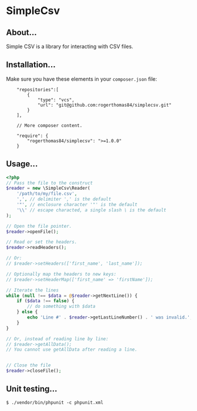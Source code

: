 SimpleCsv
=========

About...
--------

Simple CSV is a library for interacting with CSV files.

Installation...
---------------

Make sure you have these elements in your `composer.json` file:

```
    "repositories":[
        {
            "type": "vcs",
            "url": "git@github.com:rogerthomas84/simplecsv.git"
        }
    ],
    
    // More composer content.

    "require": {
        "rogerthomas84/simplecsv": ">=1.0.0"
    }
```

Usage...
--------

```php
<?php
// Pass the file to the construct
$reader = new \SimpleCsv\Reader(
    '/path/to/my/file.csv',
    ',', // delimiter ',' is the default
    '"', // enclosure character '"' is the default
    '\\' // escape characted, a single slash \ is the default
);

// Open the file pointer.
$reader->openFile();

// Read or set the headers.
$reader->readHeaders();

// Or:
// $reader->setHeaders(['first_name', 'last_name']);

// Optionally map the headers to new keys:
// $reader->setHeaderMap(['first_name' => 'firstName']);

// Iterate the lines
while (null !== $data = @$reader->getNextLine()) {
    if ($data !== false) {
        // do something with $data
    } else {
        echo 'Line #' . $reader->getLastLineNumber() . ' was invalid.';
    }
}

// Or, instead of reading line by line:
// $reader->getAllData();
// You cannot use getAllData after reading a line.


// Close the file
$reader->closeFile();

```

Unit testing...
---------------

```
$ ./vendor/bin/phpunit -c phpunit.xml
```
